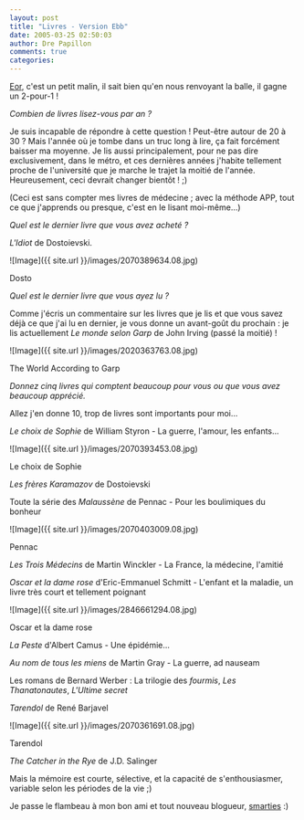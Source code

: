 ```yaml
---
layout: post
title: "Livres - Version Ebb"
date: 2005-03-25 02:50:03
author: Dre Papillon
comments: true
categories: 
---
```



[Eor](http://eorarbleizmor.free.fr/index.php?2005/03/23/59-livres), c'est un petit malin, il sait bien qu'en nous renvoyant la balle, il gagne un 2-pour-1 !

*Combien de livres lisez-vous par an ?*

Je suis incapable de répondre à cette question !  Peut-être autour de 20 à 30 ?  Mais l'année où je tombe dans un truc long à lire, ça fait forcément baisser ma moyenne.  Je lis aussi principalement, pour ne pas dire exclusivement, dans le métro, et ces dernières années j'habite tellement proche de l'université que je marche le trajet la moitié de l'année.  Heureusement, ceci devrait changer bientôt ! ;)

(Ceci est sans compter mes livres de médecine ; avec la méthode APP, tout ce que j'apprends ou presque, c'est en le lisant moi-même...)

*Quel est le dernier livre que vous avez acheté ?*

*L'Idiot* de Dostoievski.

![Image]({{ site.url }}/images/2070389634.08.jpg)
<div class="photoattrib">Dosto</div>



*Quel est le dernier livre que vous ayez lu ?*

Comme j'écris un commentaire sur les livres que je lis et que vous savez déjà ce que j'ai lu en dernier, je vous donne un avant-goût du prochain : je lis actuellement *Le monde selon Garp* de John Irving (passé la moitié) !

![Image]({{ site.url }}/images/2020363763.08.jpg)
<div class="photoattrib">The World According to Garp</div>



*Donnez cinq livres qui comptent beaucoup pour vous ou que vous avez beaucoup apprécié.*

Allez j'en donne 10, trop de livres sont importants pour moi...

*Le choix de Sophie* de William Styron - La guerre, l'amour, les enfants...

![Image]({{ site.url }}/images/2070393453.08.jpg)
<div class="photoattrib">Le choix de Sophie</div>



*Les frères Karamazov* de Dostoievski

Toute la série des *Malaussène* de Pennac - Pour les boulimiques du bonheur

![Image]({{ site.url }}/images/2070403009.08.jpg)
<div class="photoattrib">Pennac</div>



*Les Trois Médecins* de Martin Winckler - La France, la médecine, l'amitié

*Oscar et la dame rose* d'Eric-Emmanuel Schmitt - L'enfant et la maladie, un livre très court et tellement poignant

![Image]({{ site.url }}/images/2846661294.08.jpg)
<div class="photoattrib">Oscar et la dame rose</div>



*La Peste* d'Albert Camus - Une épidémie...

*Au nom de tous les miens* de Martin Gray - La guerre, ad nauseam

Les romans de Bernard Werber : La trilogie des *fourmis*, *Les Thanatonautes*, *L'Ultime secret*

*Tarendol* de René Barjavel

![Image]({{ site.url }}/images/2070361691.08.jpg)
<div class="photoattrib">Tarendol</div>



*The Catcher in the Rye* de J.D. Salinger

Mais la mémoire est courte, sélective, et la capacité de s'enthousiasmer, variable selon les périodes de la vie ;)

Je passe le flambeau à mon bon ami et tout nouveau blogueur, [smarties](http://neeweb.sytes.net/sites/smarties/) :)